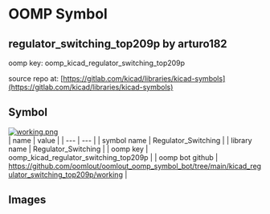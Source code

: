 # OOMP Symbol  
## regulator_switching_top209p  by arturo182  
  
oomp key: oomp_kicad_regulator_switching_top209p  
  
source repo at: [https://gitlab.com/kicad/libraries/kicad-symbols](https://gitlab.com/kicad/libraries/kicad-symbols)  
## Symbol  
  
[![working.png](working_600.png)](working.png)  
| name | value | 
| --- | --- | 
| symbol name | Regulator_Switching | 
| library name | Regulator_Switching | 
| oomp key | oomp_kicad_regulator_switching_top209p | 
| oomp bot github | https://github.com/oomlout/oomlout_oomp_symbol_bot/tree/main/kicad_regulator_switching_top209p/working | 
## Images  
